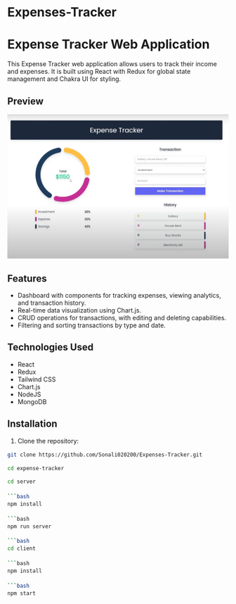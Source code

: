 # Expenses-Tracker
# Expense Tracker Web Application

This Expense Tracker web application allows users to track their income and expenses. It is built using React with Redux for global state management and Chakra UI for styling.

## Preview

![Expense Tracker Preview](./client/src/assets/preview.png)


## Features

- Dashboard with components for tracking expenses, viewing analytics, and transaction history.
- Real-time data visualization using Chart.js.
- CRUD operations for transactions, with editing and deleting capabilities.
- Filtering and sorting transactions by type and date.

## Technologies Used

- React
- Redux
- Tailwind CSS
- Chart.js
- NodeJS
- MongoDB

## Installation

1. Clone the repository:

```bash
git clone https://github.com/Sonali020200/Expenses-Tracker.git
```
```bash
cd expense-tracker
```

```bash
cd server

```bash
npm install

```bash
npm run server

```bash
cd client

```bash
npm install

```bash
npm start

